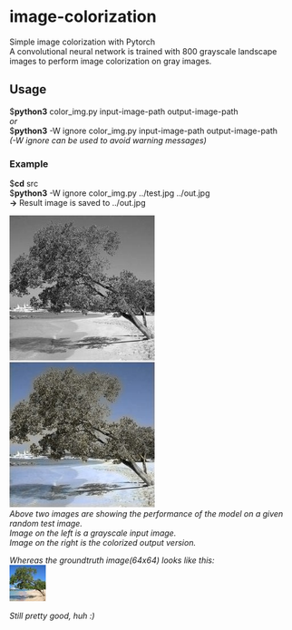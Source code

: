 # image-colorization
Simple image colorization with Pytorch  
A convolutional neural network is trained with 800 grayscale landscape images to perform image colorization on gray images.
  
## Usage  
  
$**python3**  color_img.py  input-image-path  output-image-path  
*or*  
$**python3**  -W ignore color_img.py  input-image-path  output-image-path  
*(-W ignore can be used to avoid warning messages)*  
  
### Example  
  
$**cd**  src  
$**python3**  -W  ignore  color_img.py  ../test.jpg  ../out.jpg  
**->** Result image is saved to ../out.jpg  
  
![Test Image](https://github.com/cetinsamet/image-colorization/blob/master/test.jpg) ![Out Image](https://github.com/cetinsamet/image-colorization/blob/master/out.jpg)  
*Above two images are showing the performance of the model on a given random test image.*  
*Image on the left is a grayscale input image.*  
*Image on the right is the colorized output version.*  
  
*Whereas the groundtruth image(64x64) looks like this:*  
![Groundtruth Image](https://github.com/cetinsamet/image-colorization/blob/master/test_gt.jpg)  
  
*Still pretty good, huh :)*  
